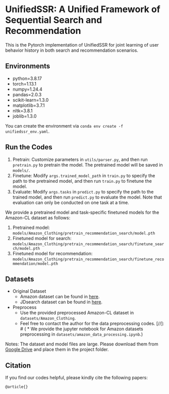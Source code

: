 # UnifiedSSR: A Unified Framework of Sequential Search and Recommendation

This is the Pytorch implementation of UnifiedSSR for joint learning of user behavior history in both search and recommendation scenarios.

## Environments

- python=3.8.17
- torch=1.13.1
- numpy=1.24.4
- pandas=2.0.3
- scikit-learn=1.3.0
- matplotlib=3.7.1
- nltk=3.8.1
- joblib=1.3.0

You can create the environment via `conda env create -f unifiedssr_env.yaml`.

## Run the Codes

1. Pretrain: Customize parameters in `utils/parser.py`, and then run `pretrain.py` to pretrain the model. The pretrained model will be saved in `models/`.
2. Finetune: Modify `args.trained_model_path` in `train.py` to specify the path to the pretrained model, and then run `train.py` to finetune the model.
3. Evaluate: Modify `args.tasks` in `predict.py` to specify the path to the trained model, and then run `predict.py` to evaluate the model. Note that evaluation can only be conducted on one task at a time.

We provide a pretrained model and task-specific finetuned models for the Amazon-CL dataset as follows:
1. Pretrained model: `models/Amazon_Clothing/pretrain_recommendation_search/model.pth`
2. Finetuned model for search: `models/Amazon_Clothing/pretrain_recommendation_search/finetune_search/model.pth`
3. Finetuned model for recommendation: `models/Amazon_Clothing/pretrain_recommendation_search/finetune_recommendation/model.pth`

## Datasets

* Original Dataset
  * Amazon dataset can be found in [here](https://nijianmo.github.io/amazon/index.html).
  * JDsearch dataset can be found in [here](https://github.com/rucliujn/JDsearch).
* Preprocess
  * Use the provided preprocessed Amazon-CL dataset in `datasets/Amazon_Clothing`.
  * Feel free to contact the author for the data preprocessing codes.
  [//]: # (  * We provide the jupyter notebook for Amazon datasets preprocessing in `datasets/amazon_data_processing.ipynb`.)
  

Notes: The dataset and model files are large. Please download them from [Google Drive](https://drive.google.com/drive/folders/1GShl2vju5_uXHRgcd1UZinJhmgmDzSw_?usp=share_link) and place them in the project folder.

## Citation

If you find our codes helpful, please kindly cite the following papers:

```
@article{}
```